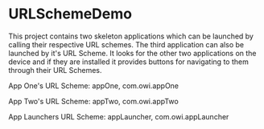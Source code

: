URLSchemeDemo
=============

This project contains two skeleton applications which can be launched by calling their respective URL schemes. The third application can also be launched by it's URL Scheme. It looks for the other two applications on the device and if they are installed it provides buttons for navigating to them through their URL Schemes.

App One's URL Scheme: appOne, com.owi.appOne

App Two's URL Scheme: appTwo, com.owi.appTwo

App Launchers URL Scheme: appLauncher, com.owi.appLauncher
